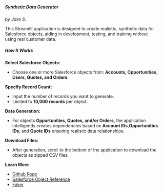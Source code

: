 ##### Synthetic Data Generator
_by Jake S._

This Streamlit application is designed to create realistic, synthetic data for Salesforce objects, aiding in development, testing, and training without using real customer data. 

##### How It Works

**Select Salesforce Objects:**
- Choose one or more Salesforce objects from: **Accounts, Opportunities, Users, Quotes, and Orders**.
 
**Specify Record Count:**
- Input the number of records you want to generate.
- Limited to **10,000 records** per object.
 
**Data Generation:**
- For objects **Opportunities, Quotes, and/or Orders**, the application intelligently creates dependencies based on **Account IDs**,**Opportunities IDs**, and **Quote IDs** ensuring realistic data relationships.

**Download Files:**
- After generation, scroll to the bottom of the application to download the objects as zipped CSV files.

**Learn More**
- [Github Repo](https://github.com/jake-data-clymer/data_gen)
- [Salesforce Object Reference](https://developer.salesforce.com/docs/atlas.en-us.246.0.object_reference.meta/object_reference/sforce_api_objects_list.htm)
- [Faker](https://faker.readthedocs.io/en/master/)
